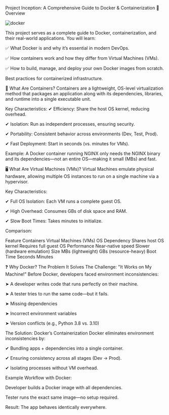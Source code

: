 Project Inception: A Comprehensive Guide to Docker & Containerization
📌 Overview

![docker](https://github.com/user-attachments/assets/13bf8db3-3d08-436f-a1ce-cd1708d5a31a)


This project serves as a complete guide to Docker, containerization, and their real-world applications. You will learn:

✅ What Docker is and why it’s essential in modern DevOps.

✅ How containers work and how they differ from Virtual Machines (VMs).

✅ How to build, manage, and deploy your own Docker images from scratch.

Best practices for containerized infrastructure.

🚀 What Are Containers?
Containers are a lightweight, OS-level virtualization method that packages an application along with its dependencies, libraries, and runtime into a single executable unit.

Key Characteristics:
✔ Efficiency: Share the host OS kernel, reducing overhead.

✔ Isolation: Run as independent processes, ensuring security.

✔ Portability: Consistent behavior across environments (Dev, Test, Prod).

✔ Fast Deployment: Start in seconds (vs. minutes for VMs).

Example:
A Docker container running NGINX only needs the NGINX binary and its dependencies—not an entire OS—making it small (MBs) and fast.

🖥️ What Are Virtual Machines (VMs)?
Virtual Machines emulate physical hardware, allowing multiple OS instances to run on a single machine via a hypervisor.

Key Characteristics:

✔ Full OS Isolation: Each VM runs a complete guest OS.

✔ High Overhead: Consumes GBs of disk space and RAM.

✔ Slow Boot Times: Takes minutes to initialize.

Comparison:

Feature	Containers	Virtual Machines (VMs)
OS Dependency	Shares host OS kernel	Requires full guest OS
Performance	Near-native speed	Slower (hardware emulation)
Size	MBs (lightweight)	GBs (resource-heavy)
Boot Time	Seconds	Minutes

❓ Why Docker? The Problem It Solves
The Challenge: "It Works on My Machine!"
Before Docker, developers faced environment inconsistencies:

➤ A developer writes code that runs perfectly on their machine.

➤ A tester tries to run the same code—but it fails.

➤ Missing dependencies

➤ Incorrect environment variables

➤ Version conflicts (e.g., Python 3.8 vs. 3.10)

The Solution: Docker’s Containerization
Docker eliminates environment inconsistencies by:

✔ Bundling apps + dependencies into a single container.

✔ Ensuring consistency across all stages (Dev → Prod).

✔ Isolating processes without VM overhead.

Example Workflow with Docker:

Developer builds a Docker image with all dependencies.

Tester runs the exact same image—no setup required.

Result: The app behaves identically everywhere.
